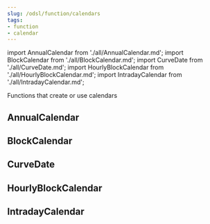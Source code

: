 ```yaml
---
slug: /odsl/function/calendars
tags:
- function
- calendar
---
```

import AnnualCalendar from './all/AnnualCalendar.md';
import BlockCalendar from './all/BlockCalendar.md';
import CurveDate from './all/CurveDate.md';
import HourlyBlockCalendar from './all/HourlyBlockCalendar.md';
import IntradayCalendar from './all/IntradayCalendar.md';

Functions that create or use calendars

## AnnualCalendar
<AnnualCalendar />

## BlockCalendar
<BlockCalendar/>

## CurveDate
<CurveDate />

## HourlyBlockCalendar
<HourlyBlockCalendar />

## IntradayCalendar
<IntradayCalendar />